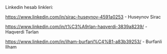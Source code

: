 Linkedin hesab linkleri:

https://www.linkedin.com/in/sirac-huseynov-4591a0253 - Huseynov Sirac

https://www.linkedin.com/in/t%C3%A9rlan-haqverdi-3839a8239/ - Haqverdi Tərlan

https://www.linkedin.com/in/ilham-burfanl%C4%B1-a83b39253/ - Burfanli Ilham
